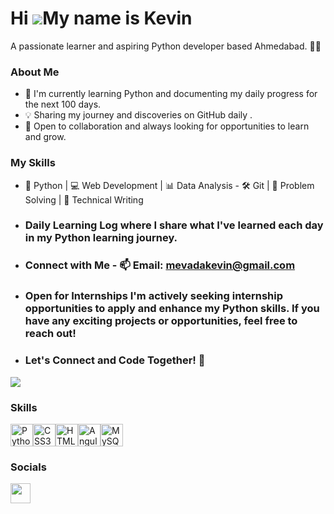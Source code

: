 Hi ![](https://user-images.githubusercontent.com/18350557/176309783-0785949b-9127-417c-8b55-ab5a4333674e.gif)My name is Kevin
=============================================================================================================================

A passionate learner and aspiring Python developer based Ahmedabad. 👨‍💻 
### About Me
- 🌱 I'm currently learning Python and documenting my daily progress for the next 100 days.
- 💡 Sharing my journey and discoveries on GitHub daily .
- 🚀 Open to collaboration and always looking for opportunities to learn and grow.

### My Skills 
- 🐍 Python | 💻 Web Development | 📊 Data Analysis - 🛠️ Git | 🧠 Problem Solving | 📝 Technical Writing
- ### Daily Learning Log where I share what I've learned each day in my Python learning journey.
- ### Connect with Me - 📫 Email: mevadakevin@gmail.com
- ### Open for Internships I'm actively seeking internship opportunities to apply and enhance my Python skills. If you have any exciting projects or opportunities, feel free to reach out!
- ### Let's Connect and Code Together! 🚀

<a href="https://www.github.com/kevinmevada" target="_blank" rel="noreferrer"><img
src="https://img.shields.io/github/followers/kevinmevada?logo=github&style=for-the-badge&color=0891b2&labelColor=1c1917" /></a>

### Skills


<p align="left">
<a href="https://www.python.org/" target="_blank" rel="noreferrer"><img src="https://raw.githubusercontent.com/danielcranney/readme-generator/main/public/icons/skills/python-colored.svg" width="36" height="36" alt="Python" /></a><a href="https://www.w3.org/TR/CSS/#css" target="_blank" rel="noreferrer"><img src="https://raw.githubusercontent.com/danielcranney/readme-generator/main/public/icons/skills/css3-colored.svg" width="36" height="36" alt="CSS3" /></a><a href="https://developer.mozilla.org/en-US/docs/Glossary/HTML5" target="_blank" rel="noreferrer"><img src="https://raw.githubusercontent.com/danielcranney/readme-generator/main/public/icons/skills/html5-colored.svg" width="36" height="36" alt="HTML5" /></a><a href="https://angular.io/" target="_blank" rel="noreferrer"><img src="https://raw.githubusercontent.com/danielcranney/readme-generator/main/public/icons/skills/angularjs-colored.svg" width="36" height="36" alt="Angular" /></a><a href="https://www.mysql.com/" target="_blank" rel="noreferrer"><img src="https://raw.githubusercontent.com/danielcranney/readme-generator/main/public/icons/skills/mysql-colored.svg" width="36" height="36" alt="MySQL" /></a>
</p>


### Socials

<p align="left"> <a href="https://www.github.com/kevinmevada" target="_blank" rel="noreferrer"> <picture> <source media="(prefers-color-scheme: dark)" srcset="https://raw.githubusercontent.com/danielcranney/readme-generator/main/public/icons/socials/github-dark.svg" /> <source media="(prefers-color-scheme: light)" srcset="https://raw.githubusercontent.com/danielcranney/readme-generator/main/public/icons/socials/github.svg" /> <img src="https://raw.githubusercontent.com/danielcranney/readme-generator/main/public/icons/socials/github.svg" width="32" height="32" /> </picture> </a></p>

